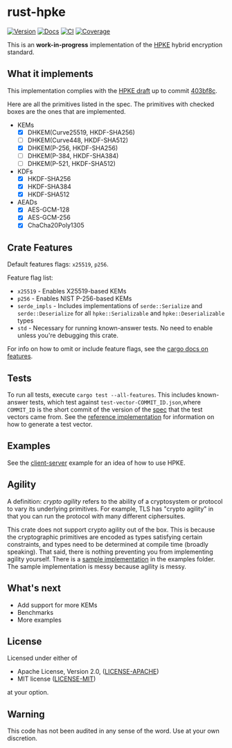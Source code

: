 rust-hpke
=========
[![Version](https://img.shields.io/crates/v/hpke.svg)](https://crates.io/crates/hpke)
[![Docs](https://docs.rs/hpke/badge.svg)](https://docs.rs/hpke)
[![CI](https://github.com/rozbb/rust-hpke/workflows/CI/badge.svg)](https://github.com/rozbb/rust-hpke/actions)
[![Coverage](https://codecov.io/gh/rozbb/rust-hpke/branch/master/graph/badge.svg)](https://codecov.io/gh/rozbb/rust-hpke)

This is an **work-in-progress** implementation of the [HPKE](https://datatracker.ietf.org/doc/draft-irtf-cfrg-hpke/) hybrid encryption standard.

What it implements
------------------

This implementation complies with the [HPKE draft](https://github.com/cfrg/draft-irtf-cfrg-hpke) up to commit [403bf8c](https://github.com/cfrg/draft-irtf-cfrg-hpke/tree/403bf8ce2385549f6e29a6fcac7bd2c5a1b0a1bf).

Here are all the primitives listed in the spec. The primitives with checked boxes are the ones that are implemented.

* KEMs
    - [X] DHKEM(Curve25519, HKDF-SHA256)
    - [ ] DHKEM(Curve448, HKDF-SHA512)
    - [X] DHKEM(P-256, HKDF-SHA256)
    - [ ] DHKEM(P-384, HKDF-SHA384)
    - [ ] DHKEM(P-521, HKDF-SHA512)
* KDFs
    - [X] HKDF-SHA256
    - [X] HKDF-SHA384
    - [X] HKDF-SHA512
* AEADs
    - [X] AES-GCM-128
    - [X] AES-GCM-256
    - [X] ChaCha20Poly1305

Crate Features
--------------

Default features flags: `x25519`, `p256`.

Feature flag list:

* `x25519` - Enables X25519-based KEMs
* `p256` - Enables NIST P-256-based KEMs
* `serde_impls` - Includes implementations of `serde::Serialize` and `serde::Deserialize` for all `hpke::Serializable` and `hpke::Deserializable` types
* `std` - Necessary for running known-answer tests. No need to enable unless you're debugging this crate.

For info on how to omit or include feature flags, see the [cargo docs on features](https://doc.rust-lang.org/cargo/reference/specifying-dependencies.html#choosing-features).

Tests
-----

To run all tests, execute `cargo test --all-features`. This includes known-answer tests, which test against `test-vector-COMMIT_ID.json`,where `COMMIT_ID` is the short commit of the version of the [spec](https://github.com/cfrg/draft-irtf-cfrg-hpke) that the test vectors came from. See the [reference implementation](https://github.com/bifurcation/hpke) for information on how to generate a test vector.

Examples
--------

See the [client-server](examples/client_server.rs) example for an idea of how to use HPKE.

Agility
-------

A definition: *crypto agility* refers to the ability of a cryptosystem or protocol to vary its underlying primitives. For example, TLS has "crypto agility" in that you can run the protocol with many different ciphersuites.

This crate does not support crypto agility out of the box. This is because the cryptographic primitives are encoded as types satisfying certain constraints, and types need to be determined at compile time (broadly speaking). That said, there is nothing preventing you from implementing agility yourself. There is a [sample implementation](examples/agility.rs) in the examples folder. The sample implementation is messy because agility is messy.

What's next
-----------

* Add support for more KEMs
* Benchmarks
* More examples

License
-------

Licensed under either of

 * Apache License, Version 2.0, ([LICENSE-APACHE](LICENSE-APACHE))
 * MIT license ([LICENSE-MIT](LICENSE-MIT))

at your option.

Warning
-------

This code has not been audited in any sense of the word. Use at your own discretion.
